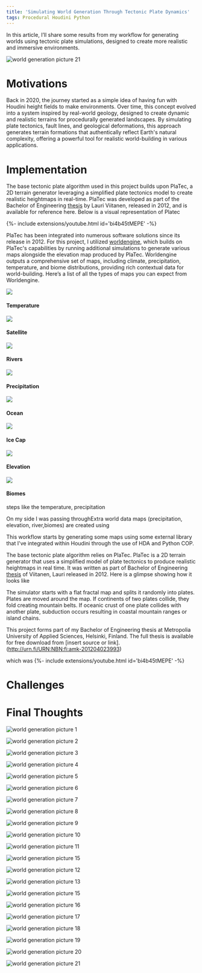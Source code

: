 ```yaml
---
title: 'Simulating World Generation Through Tectonic Plate Dynamics' 
tags: Procedural Houdini Python
---
```


In this article, I’ll share some results from my workflow for generating worlds using tectonic plate simulations, designed to create more realistic and immersive environments.<!--more--> 

![world generation picture 21](https://github.com/logan169/logan169.github.io/blob/master/assets/images/posts_images/procedural_world/world6.png?raw=true)


# Motivations

Back in 2020, the journey started as a simple idea of having fun with Houdini height fields to make environments. Over time, this concept evolved into a system inspired by real-world geology, designed to create dynamic and realistic terrains for procedurally generated landscapes. By simulating plate tectonics, fault lines, and geological deformations, this approach generates terrain formations that authentically reflect Earth's natural complexity, offering a powerful tool for realistic world-building in various applications.

# Implementation

The base tectonic plate algorithm used in this project builds upon PlaTec, a 2D terrain generator leveraging a simplified plate tectonics model to create realistic heightmaps in real-time. PlaTec was developed as part of the Bachelor of Engineering [thesis](http://urn.fi/URN:NBN:fi:amk-201204023993) by Lauri Viitanen, released in 2012, and is available for reference here. Below is a visual representation of Platec

{%- include extensions/youtube.html id='bi4b45tMEPE' -%}

PlaTec has been integrated into numerous software solutions since its release in 2012. For this project, I utilized  [worldengine](https://github.com/Mindwerks/worldengine), which builds on PlaTec's capabilities by running additional simulations to generate various maps alongside the elevation map produced by PlaTec. Worldengine outputs a comprehensive set of maps, including climate, precipitation, temperature, and biome distributions, providing rich contextual data for world-building. Here’s a list of all the types of maps you can expect from Worldengine.


<div class="item">
  <div class="item__image">
    <img class="image" src="https://github.com/logan169/logan169.github.io/blob/master/assets/images/posts_images/procedural_world/seed_44579_temperature.png?raw=true"/>
  </div>
  <div class="item__content">
    <div class="item__header">
      <h4>Temperature</h4>
    </div>
  </div>
</div>

<div class="item">
  <div class="item__image">
    <img class="image" src="https://github.com/logan169/logan169.github.io/blob/master/assets/images/posts_images/procedural_world/seed_44579_satellite.png?raw=true"/>
  </div>
  <div class="item__content">
    <div class="item__header">
      <h4>Satellite</h4>
    </div>
  </div>
</div>
<div class="item">
  <div class="item__image">
    <img class="image" src="https://github.com/logan169/logan169.github.io/blob/master/assets/images/posts_images/procedural_world/seed_44579_rivers.png?raw=true"/>
  </div>
  <div class="item__content">
    <div class="item__header">
      <h4>Rivers</h4>
    </div>
  </div>
</div>

<div class="item">
  <div class="item__image">
    <img class="image" src="https://github.com/logan169/logan169.github.io/blob/master/assets/images/posts_images/procedural_world/seed_44579_precipitation.png?raw=true"/>
  </div>
  <div class="item__content">
    <div class="item__header">
      <h4>Precipitation</h4>
    </div>
  </div>
</div>
<div class="item">
  <div class="item__image">
    <img class="image" src="https://github.com/logan169/logan169.github.io/blob/master/assets/images/posts_images/procedural_world/seed_44579_ocean.png?raw=true"/>
  </div>
  <div class="item__content">
    <div class="item__header">
      <h4>Ocean</h4>
    </div>
  </div>
</div>

<div class="item">
  <div class="item__image">
    <img class="image" src="https://github.com/logan169/logan169.github.io/blob/master/assets/images/posts_images/procedural_world/seed_44579_icecaps.png?raw=true"/>
  </div>
  <div class="item__content">
    <div class="item__header">
      <h4>Ice Cap</h4>
    </div>
  </div>
</div>

<div class="item">
  <div class="item__image">
    <img class="image" src="https://github.com/logan169/logan169.github.io/blob/master/assets/images/posts_images/procedural_world/seed_44579_grayscale.png?raw=true"/>
  </div>
  <div class="item__content">
    <div class="item__header">
      <h4>Elevation</h4>
    </div>
  </div>
</div>

<div class="item">
  <div class="item__image">
    <img class="image" src="https://github.com/logan169/logan169.github.io/blob/master/assets/images/posts_images/procedural_world/seed_44579_biome.png?raw=true"/>
  </div>
  <div class="item__content">
    <div class="item__header">
      <h4>Biomes</h4>
    </div>
  </div>
</div>





 steps like the temperature, precipitation

 
On my side I was passing throughExtra world data maps (precipitation, elevation, river,biomes) are created using

This workflow starts by generating some maps using some external library that I've integrated within Houdini through the use of HDA and Python COP. 

The base tectonic plate algorithm relies on PlaTec. PlaTec is a 2D terrain generator that uses a simplified model of plate tectonics to produce realistic heightmaps in real time. It was written as part of Bachelor of Engineering [thesis](http://urn.fi/URN:NBN:fi:amk-201204023993) of Viitanen, Lauri released in 2012. Here is a glimpse showing how it looks like


The simulator starts with a flat fractal map and splits it randomly into plates. Plates are moved around the map. If continents of two plates collide, they fold creating mountain belts. If oceanic crust of one plate collides with another plate, subduction occurs resulting in coastal mountain ranges or island chains.

This project forms part of my Bachelor of Engineering thesis at Metropolia University of Applied Sciences, Helsinki, Finland. The full thesis is available for free download from [insert source or link].
(http://urn.fi/URN:NBN:fi:amk-201204023993)

 which was 
{%- include extensions/youtube.html id='bi4b45tMEPE' -%}




# Challenges


# Final Thoughts


![world generation picture 1](https://github.com/logan169/logan169.github.io/blob/master/assets/images/posts_images/procedural_world/benoit_setup3.gif?raw=true)

![world generation picture 2](https://github.com/logan169/logan169.github.io/blob/master/assets/images/posts_images/procedural_world/env_topple_algo-1.gif?raw=true)

![world generation picture 3](https://github.com/logan169/logan169.github.io/blob/master/assets/images/posts_images/procedural_world/env_topple_algo2.gif?raw=true)

![world generation picture 4](https://github.com/logan169/logan169.github.io/blob/master/assets/images/posts_images/procedural_world/env_topple_previz.gif?raw=true)

![world generation picture 5](https://github.com/logan169/logan169.github.io/blob/master/assets/images/posts_images/procedural_world/input.png?raw=true)

![world generation picture 6](https://github.com/logan169/logan169.github.io/blob/master/assets/images/posts_images/procedural_world/island.gif?raw=true)

![world generation picture 7](https://github.com/logan169/logan169.github.io/blob/master/assets/images/posts_images/procedural_world/karm_render.PNG?raw=true)

![world generation picture 8](https://github.com/logan169/logan169.github.io/blob/master/assets/images/posts_images/procedural_world/platec.PNG?raw=true)

![world generation picture 9](https://github.com/logan169/logan169.github.io/blob/master/assets/images/posts_images/procedural_world/realtime_tectonic_plate.gif?raw=true)

![world generation picture 10](https://github.com/logan169/logan169.github.io/blob/master/assets/images/posts_images/procedural_world/sattelite.PNG?raw=true)

![world generation picture 11](https://github.com/logan169/logan169.github.io/blob/master/assets/images/posts_images/procedural_world/side_env_karma.png?raw=true)

![world generation picture 15](https://github.com/logan169/logan169.github.io/blob/master/assets/images/posts_images/procedural_world/side_env_karma8.png?raw=true)


![world generation picture 12](https://github.com/logan169/logan169.github.io/blob/master/assets/images/posts_images/procedural_world/side_env_karma3.png?raw=true)

![world generation picture 13](https://github.com/logan169/logan169.github.io/blob/master/assets/images/posts_images/procedural_world/side_env_karma4.png?raw=true)

![world generation picture 15](https://github.com/logan169/logan169.github.io/blob/master/assets/images/posts_images/procedural_world/side_env_karma6.png?raw=true)

![world generation picture 16](https://github.com/logan169/logan169.github.io/blob/master/assets/images/posts_images/procedural_world/side_env.png?raw=true)

![world generation picture 17](https://github.com/logan169/logan169.github.io/blob/master/assets/images/posts_images/procedural_world/top_karma_render_env.PNG?raw=true)

![world generation picture 18](https://github.com/logan169/logan169.github.io/blob/master/assets/images/posts_images/procedural_world/unreal1.PNG?raw=true)

![world generation picture 19](https://github.com/logan169/logan169.github.io/blob/master/assets/images/posts_images/procedural_world/world1.png?raw=true)

![world generation picture 20](https://github.com/logan169/logan169.github.io/blob/master/assets/images/posts_images/procedural_world/world5.png?raw=true)

![world generation picture 21](https://github.com/logan169/logan169.github.io/blob/master/assets/images/posts_images/procedural_world/world6.png?raw=true)

